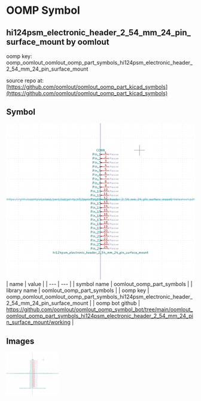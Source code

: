 # OOMP Symbol  
## hi124psm_electronic_header_2_54_mm_24_pin_surface_mount  by oomlout  
  
oomp key: oomp_oomlout_oomlout_oomp_part_symbols_hi124psm_electronic_header_2_54_mm_24_pin_surface_mount  
  
source repo at: [https://github.com/oomlout/oomlout_oomp_part_kicad_symbols](https://github.com/oomlout/oomlout_oomp_part_kicad_symbols)  
## Symbol  
  
[![working.png](working_600.png)](working.png)  
| name | value | 
| --- | --- | 
| symbol name | oomlout_oomp_part_symbols | 
| library name | oomlout_oomp_part_symbols | 
| oomp key | oomp_oomlout_oomlout_oomp_part_symbols_hi124psm_electronic_header_2_54_mm_24_pin_surface_mount | 
| oomp bot github | https://github.com/oomlout/oomlout_oomp_symbol_bot/tree/main/oomlout_oomlout_oomp_part_symbols_hi124psm_electronic_header_2_54_mm_24_pin_surface_mount/working | 
## Images  
  
[![working.png](working_140.png)](working.png)  
